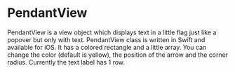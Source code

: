 # PendantView
PendantView is a view object which displays text in a little flag just like a popover but only with text. PendantView class is written in Swift and available for iOS. It has a colored rectangle and a little array. You can change the color (default is yellow), the position of the arrow and the corner radius. Currently the text label has 1 row. 
